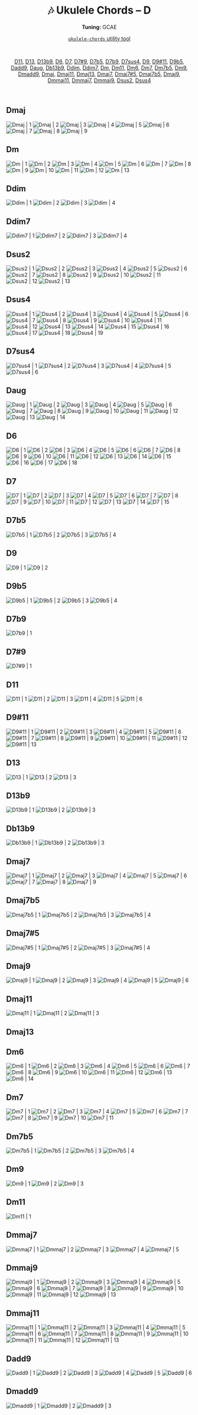 <div align="center">
	<h1>🎶 Ukulele Chords – D</h1>
	<p>
		<strong>Tuning:</strong> GCAE
	</p>
	<p>
    	<a href="https://github.com/capevace/ukulele-chords"><code>ukulele-chords</code> utility tool</a>
	</p>
	<br>
	<p>
		<a href="#D11">D11</a>, <a href="#D13">D13</a>, <a href="#D13b9">D13b9</a>, <a href="#D6">D6</a>, <a href="#D7">D7</a>, <a href="#D7#9">D7#9</a>, <a href="#D7b5">D7b5</a>, <a href="#D7b9">D7b9</a>, <a href="#D7sus4">D7sus4</a>, <a href="#D9">D9</a>, <a href="#D9#11">D9#11</a>, <a href="#D9b5">D9b5</a>, <a href="#Dadd9">Dadd9</a>, <a href="#Daug">Daug</a>, <a href="#Db13b9">Db13b9</a>, <a href="#Ddim">Ddim</a>, <a href="#Ddim7">Ddim7</a>, <a href="#Dm">Dm</a>, <a href="#Dm11">Dm11</a>, <a href="#Dm6">Dm6</a>, <a href="#Dm7">Dm7</a>, <a href="#Dm7b5">Dm7b5</a>, <a href="#Dm9">Dm9</a>, <a href="#Dmadd9">Dmadd9</a>, <a href="#Dmaj">Dmaj</a>, <a href="#Dmaj11">Dmaj11</a>, <a href="#Dmaj13">Dmaj13</a>, <a href="#Dmaj7">Dmaj7</a>, <a href="#Dmaj7#5">Dmaj7#5</a>, <a href="#Dmaj7b5">Dmaj7b5</a>, <a href="#Dmaj9">Dmaj9</a>, <a href="#Dmmaj11">Dmmaj11</a>, <a href="#Dmmaj7">Dmmaj7</a>, <a href="#Dmmaj9">Dmmaj9</a>, <a href="#Dsus2">Dsus2</a>, <a href="#Dsus4">Dsus4</a>
	</p>
</div>
<br>


## Dmaj

![Dmaj | 1](../../svgs/Dmaj.svg) ![Dmaj | 2](../../svgs/Dmaj-2.svg) ![Dmaj | 3](../../svgs/Dmaj-3.svg) ![Dmaj | 4](../../svgs/Dmaj-4.svg) ![Dmaj | 5](../../svgs/Dmaj-5.svg) ![Dmaj | 6](../../svgs/Dmaj-6.svg) ![Dmaj | 7](../../svgs/Dmaj-7.svg) ![Dmaj | 8](../../svgs/Dmaj-8.svg) ![Dmaj | 9](../../svgs/Dmaj-9.svg) 

## Dm

![Dm | 1](../../svgs/Dm.svg) ![Dm | 2](../../svgs/Dm-2.svg) ![Dm | 3](../../svgs/Dm-3.svg) ![Dm | 4](../../svgs/Dm-4.svg) ![Dm | 5](../../svgs/Dm-5.svg) ![Dm | 6](../../svgs/Dm-6.svg) ![Dm | 7](../../svgs/Dm-7.svg) ![Dm | 8](../../svgs/Dm-8.svg) ![Dm | 9](../../svgs/Dm-9.svg) ![Dm | 10](../../svgs/Dm-10.svg) ![Dm | 11](../../svgs/Dm-11.svg) ![Dm | 12](../../svgs/Dm-12.svg) ![Dm | 13](../../svgs/Dm-13.svg) 

## Ddim

![Ddim | 1](../../svgs/Ddim.svg) ![Ddim | 2](../../svgs/Ddim-2.svg) ![Ddim | 3](../../svgs/Ddim-3.svg) ![Ddim | 4](../../svgs/Ddim-4.svg) 

## Ddim7

![Ddim7 | 1](../../svgs/Ddim7.svg) ![Ddim7 | 2](../../svgs/Ddim7-2.svg) ![Ddim7 | 3](../../svgs/Ddim7-3.svg) ![Ddim7 | 4](../../svgs/Ddim7-4.svg) 

## Dsus2

![Dsus2 | 1](../../svgs/Dsus2.svg) ![Dsus2 | 2](../../svgs/Dsus2-2.svg) ![Dsus2 | 3](../../svgs/Dsus2-3.svg) ![Dsus2 | 4](../../svgs/Dsus2-4.svg) ![Dsus2 | 5](../../svgs/Dsus2-5.svg) ![Dsus2 | 6](../../svgs/Dsus2-6.svg) ![Dsus2 | 7](../../svgs/Dsus2-7.svg) ![Dsus2 | 8](../../svgs/Dsus2-8.svg) ![Dsus2 | 9](../../svgs/Dsus2-9.svg) ![Dsus2 | 10](../../svgs/Dsus2-10.svg) ![Dsus2 | 11](../../svgs/Dsus2-11.svg) ![Dsus2 | 12](../../svgs/Dsus2-12.svg) ![Dsus2 | 13](../../svgs/Dsus2-13.svg) 

## Dsus4

![Dsus4 | 1](../../svgs/Dsus4.svg) ![Dsus4 | 2](../../svgs/Dsus4-2.svg) ![Dsus4 | 3](../../svgs/Dsus4-3.svg) ![Dsus4 | 4](../../svgs/Dsus4-4.svg) ![Dsus4 | 5](../../svgs/Dsus4-5.svg) ![Dsus4 | 6](../../svgs/Dsus4-6.svg) ![Dsus4 | 7](../../svgs/Dsus4-7.svg) ![Dsus4 | 8](../../svgs/Dsus4-8.svg) ![Dsus4 | 9](../../svgs/Dsus4-9.svg) ![Dsus4 | 10](../../svgs/Dsus4-10.svg) ![Dsus4 | 11](../../svgs/Dsus4-11.svg) ![Dsus4 | 12](../../svgs/Dsus4-12.svg) ![Dsus4 | 13](../../svgs/Dsus4-13.svg) ![Dsus4 | 14](../../svgs/Dsus4-14.svg) ![Dsus4 | 15](../../svgs/Dsus4-15.svg) ![Dsus4 | 16](../../svgs/Dsus4-16.svg) ![Dsus4 | 17](../../svgs/Dsus4-17.svg) ![Dsus4 | 18](../../svgs/Dsus4-18.svg) ![Dsus4 | 19](../../svgs/Dsus4-19.svg) 

## D7sus4

![D7sus4 | 1](../../svgs/D7sus4.svg) ![D7sus4 | 2](../../svgs/D7sus4-2.svg) ![D7sus4 | 3](../../svgs/D7sus4-3.svg) ![D7sus4 | 4](../../svgs/D7sus4-4.svg) ![D7sus4 | 5](../../svgs/D7sus4-5.svg) ![D7sus4 | 6](../../svgs/D7sus4-6.svg) 

## Daug

![Daug | 1](../../svgs/Daug.svg) ![Daug | 2](../../svgs/Daug-2.svg) ![Daug | 3](../../svgs/Daug-3.svg) ![Daug | 4](../../svgs/Daug-4.svg) ![Daug | 5](../../svgs/Daug-5.svg) ![Daug | 6](../../svgs/Daug-6.svg) ![Daug | 7](../../svgs/Daug-7.svg) ![Daug | 8](../../svgs/Daug-8.svg) ![Daug | 9](../../svgs/Daug-9.svg) ![Daug | 10](../../svgs/Daug-10.svg) ![Daug | 11](../../svgs/Daug-11.svg) ![Daug | 12](../../svgs/Daug-12.svg) ![Daug | 13](../../svgs/Daug-13.svg) ![Daug | 14](../../svgs/Daug-14.svg) 

## D6

![D6 | 1](../../svgs/D6.svg) ![D6 | 2](../../svgs/D6-2.svg) ![D6 | 3](../../svgs/D6-3.svg) ![D6 | 4](../../svgs/D6-4.svg) ![D6 | 5](../../svgs/D6-5.svg) ![D6 | 6](../../svgs/D6-6.svg) ![D6 | 7](../../svgs/D6-7.svg) ![D6 | 8](../../svgs/D6-8.svg) ![D6 | 9](../../svgs/D6-9.svg) ![D6 | 10](../../svgs/D6-10.svg) ![D6 | 11](../../svgs/D6-11.svg) ![D6 | 12](../../svgs/D6-12.svg) ![D6 | 13](../../svgs/D6-13.svg) ![D6 | 14](../../svgs/D6-14.svg) ![D6 | 15](../../svgs/D6-15.svg) ![D6 | 16](../../svgs/D6-16.svg) ![D6 | 17](../../svgs/D6-17.svg) ![D6 | 18](../../svgs/D6-18.svg) 

## D7

![D7 | 1](../../svgs/D7.svg) ![D7 | 2](../../svgs/D7-2.svg) ![D7 | 3](../../svgs/D7-3.svg) ![D7 | 4](../../svgs/D7-4.svg) ![D7 | 5](../../svgs/D7-5.svg) ![D7 | 6](../../svgs/D7-6.svg) ![D7 | 7](../../svgs/D7-7.svg) ![D7 | 8](../../svgs/D7-8.svg) ![D7 | 9](../../svgs/D7-9.svg) ![D7 | 10](../../svgs/D7-10.svg) ![D7 | 11](../../svgs/D7-11.svg) ![D7 | 12](../../svgs/D7-12.svg) ![D7 | 13](../../svgs/D7-13.svg) ![D7 | 14](../../svgs/D7-14.svg) ![D7 | 15](../../svgs/D7-15.svg) 

## D7b5

![D7b5 | 1](../../svgs/D7b5.svg) ![D7b5 | 2](../../svgs/D7b5-2.svg) ![D7b5 | 3](../../svgs/D7b5-3.svg) ![D7b5 | 4](../../svgs/D7b5-4.svg) 

## D9

![D9 | 1](../../svgs/D9.svg) ![D9 | 2](../../svgs/D9-2.svg) 

## D9b5

![D9b5 | 1](../../svgs/D9b5.svg) ![D9b5 | 2](../../svgs/D9b5-2.svg) ![D9b5 | 3](../../svgs/D9b5-3.svg) ![D9b5 | 4](../../svgs/D9b5-4.svg) 

## D7b9

![D7b9 | 1](../../svgs/D7b9.svg) 

## D7#9

![D7#9 | 1](../../svgs/D7#9.svg) 

## D11

![D11 | 1](../../svgs/D11.svg) ![D11 | 2](../../svgs/D11-2.svg) ![D11 | 3](../../svgs/D11-3.svg) ![D11 | 4](../../svgs/D11-4.svg) ![D11 | 5](../../svgs/D11-5.svg) ![D11 | 6](../../svgs/D11-6.svg) 

## D9#11

![D9#11 | 1](../../svgs/D9#11.svg) ![D9#11 | 2](../../svgs/D9#11-2.svg) ![D9#11 | 3](../../svgs/D9#11-3.svg) ![D9#11 | 4](../../svgs/D9#11-4.svg) ![D9#11 | 5](../../svgs/D9#11-5.svg) ![D9#11 | 6](../../svgs/D9#11-6.svg) ![D9#11 | 7](../../svgs/D9#11-7.svg) ![D9#11 | 8](../../svgs/D9#11-8.svg) ![D9#11 | 9](../../svgs/D9#11-9.svg) ![D9#11 | 10](../../svgs/D9#11-10.svg) ![D9#11 | 11](../../svgs/D9#11-11.svg) ![D9#11 | 12](../../svgs/D9#11-12.svg) ![D9#11 | 13](../../svgs/D9#11-13.svg) 

## D13

![D13 | 1](../../svgs/D13.svg) ![D13 | 2](../../svgs/D13-2.svg) ![D13 | 3](../../svgs/D13-3.svg) 

## D13b9

![D13b9 | 1](../../svgs/D13b9.svg) ![D13b9 | 2](../../svgs/D13b9-2.svg) ![D13b9 | 3](../../svgs/D13b9-3.svg) 

## Db13b9

![Db13b9 | 1](../../svgs/Db13b9.svg) ![Db13b9 | 2](../../svgs/Db13b9-2.svg) ![Db13b9 | 3](../../svgs/Db13b9-3.svg) 

## Dmaj7

![Dmaj7 | 1](../../svgs/Dmaj7.svg) ![Dmaj7 | 2](../../svgs/Dmaj7-2.svg) ![Dmaj7 | 3](../../svgs/Dmaj7-3.svg) ![Dmaj7 | 4](../../svgs/Dmaj7-4.svg) ![Dmaj7 | 5](../../svgs/Dmaj7-5.svg) ![Dmaj7 | 6](../../svgs/Dmaj7-6.svg) ![Dmaj7 | 7](../../svgs/Dmaj7-7.svg) ![Dmaj7 | 8](../../svgs/Dmaj7-8.svg) ![Dmaj7 | 9](../../svgs/Dmaj7-9.svg) 

## Dmaj7b5

![Dmaj7b5 | 1](../../svgs/Dmaj7b5.svg) ![Dmaj7b5 | 2](../../svgs/Dmaj7b5-2.svg) ![Dmaj7b5 | 3](../../svgs/Dmaj7b5-3.svg) ![Dmaj7b5 | 4](../../svgs/Dmaj7b5-4.svg) 

## Dmaj7#5

![Dmaj7#5 | 1](../../svgs/Dmaj7#5.svg) ![Dmaj7#5 | 2](../../svgs/Dmaj7#5-2.svg) ![Dmaj7#5 | 3](../../svgs/Dmaj7#5-3.svg) ![Dmaj7#5 | 4](../../svgs/Dmaj7#5-4.svg) 

## Dmaj9

![Dmaj9 | 1](../../svgs/Dmaj9.svg) ![Dmaj9 | 2](../../svgs/Dmaj9-2.svg) ![Dmaj9 | 3](../../svgs/Dmaj9-3.svg) ![Dmaj9 | 4](../../svgs/Dmaj9-4.svg) ![Dmaj9 | 5](../../svgs/Dmaj9-5.svg) ![Dmaj9 | 6](../../svgs/Dmaj9-6.svg) 

## Dmaj11

![Dmaj11 | 1](../../svgs/Dmaj11.svg) ![Dmaj11 | 2](../../svgs/Dmaj11-2.svg) ![Dmaj11 | 3](../../svgs/Dmaj11-3.svg) 

## Dmaj13



## Dm6

![Dm6 | 1](../../svgs/Dm6.svg) ![Dm6 | 2](../../svgs/Dm6-2.svg) ![Dm6 | 3](../../svgs/Dm6-3.svg) ![Dm6 | 4](../../svgs/Dm6-4.svg) ![Dm6 | 5](../../svgs/Dm6-5.svg) ![Dm6 | 6](../../svgs/Dm6-6.svg) ![Dm6 | 7](../../svgs/Dm6-7.svg) ![Dm6 | 8](../../svgs/Dm6-8.svg) ![Dm6 | 9](../../svgs/Dm6-9.svg) ![Dm6 | 10](../../svgs/Dm6-10.svg) ![Dm6 | 11](../../svgs/Dm6-11.svg) ![Dm6 | 12](../../svgs/Dm6-12.svg) ![Dm6 | 13](../../svgs/Dm6-13.svg) ![Dm6 | 14](../../svgs/Dm6-14.svg) 

## Dm7

![Dm7 | 1](../../svgs/Dm7.svg) ![Dm7 | 2](../../svgs/Dm7-2.svg) ![Dm7 | 3](../../svgs/Dm7-3.svg) ![Dm7 | 4](../../svgs/Dm7-4.svg) ![Dm7 | 5](../../svgs/Dm7-5.svg) ![Dm7 | 6](../../svgs/Dm7-6.svg) ![Dm7 | 7](../../svgs/Dm7-7.svg) ![Dm7 | 8](../../svgs/Dm7-8.svg) ![Dm7 | 9](../../svgs/Dm7-9.svg) ![Dm7 | 10](../../svgs/Dm7-10.svg) ![Dm7 | 11](../../svgs/Dm7-11.svg) 

## Dm7b5

![Dm7b5 | 1](../../svgs/Dm7b5.svg) ![Dm7b5 | 2](../../svgs/Dm7b5-2.svg) ![Dm7b5 | 3](../../svgs/Dm7b5-3.svg) ![Dm7b5 | 4](../../svgs/Dm7b5-4.svg) 

## Dm9

![Dm9 | 1](../../svgs/Dm9.svg) ![Dm9 | 2](../../svgs/Dm9-2.svg) ![Dm9 | 3](../../svgs/Dm9-3.svg) 

## Dm11

![Dm11 | 1](../../svgs/Dm11.svg) 

## Dmmaj7

![Dmmaj7 | 1](../../svgs/Dmmaj7.svg) ![Dmmaj7 | 2](../../svgs/Dmmaj7-2.svg) ![Dmmaj7 | 3](../../svgs/Dmmaj7-3.svg) ![Dmmaj7 | 4](../../svgs/Dmmaj7-4.svg) ![Dmmaj7 | 5](../../svgs/Dmmaj7-5.svg) 

## Dmmaj9

![Dmmaj9 | 1](../../svgs/Dmmaj9.svg) ![Dmmaj9 | 2](../../svgs/Dmmaj9-2.svg) ![Dmmaj9 | 3](../../svgs/Dmmaj9-3.svg) ![Dmmaj9 | 4](../../svgs/Dmmaj9-4.svg) ![Dmmaj9 | 5](../../svgs/Dmmaj9-5.svg) ![Dmmaj9 | 6](../../svgs/Dmmaj9-6.svg) ![Dmmaj9 | 7](../../svgs/Dmmaj9-7.svg) ![Dmmaj9 | 8](../../svgs/Dmmaj9-8.svg) ![Dmmaj9 | 9](../../svgs/Dmmaj9-9.svg) ![Dmmaj9 | 10](../../svgs/Dmmaj9-10.svg) ![Dmmaj9 | 11](../../svgs/Dmmaj9-11.svg) ![Dmmaj9 | 12](../../svgs/Dmmaj9-12.svg) ![Dmmaj9 | 13](../../svgs/Dmmaj9-13.svg) 

## Dmmaj11

![Dmmaj11 | 1](../../svgs/Dmmaj11.svg) ![Dmmaj11 | 2](../../svgs/Dmmaj11-2.svg) ![Dmmaj11 | 3](../../svgs/Dmmaj11-3.svg) ![Dmmaj11 | 4](../../svgs/Dmmaj11-4.svg) ![Dmmaj11 | 5](../../svgs/Dmmaj11-5.svg) ![Dmmaj11 | 6](../../svgs/Dmmaj11-6.svg) ![Dmmaj11 | 7](../../svgs/Dmmaj11-7.svg) ![Dmmaj11 | 8](../../svgs/Dmmaj11-8.svg) ![Dmmaj11 | 9](../../svgs/Dmmaj11-9.svg) ![Dmmaj11 | 10](../../svgs/Dmmaj11-10.svg) ![Dmmaj11 | 11](../../svgs/Dmmaj11-11.svg) ![Dmmaj11 | 12](../../svgs/Dmmaj11-12.svg) ![Dmmaj11 | 13](../../svgs/Dmmaj11-13.svg) 

## Dadd9

![Dadd9 | 1](../../svgs/Dadd9.svg) ![Dadd9 | 2](../../svgs/Dadd9-2.svg) ![Dadd9 | 3](../../svgs/Dadd9-3.svg) ![Dadd9 | 4](../../svgs/Dadd9-4.svg) ![Dadd9 | 5](../../svgs/Dadd9-5.svg) ![Dadd9 | 6](../../svgs/Dadd9-6.svg) 

## Dmadd9

![Dmadd9 | 1](../../svgs/Dmadd9.svg) ![Dmadd9 | 2](../../svgs/Dmadd9-2.svg) ![Dmadd9 | 3](../../svgs/Dmadd9-3.svg) 


